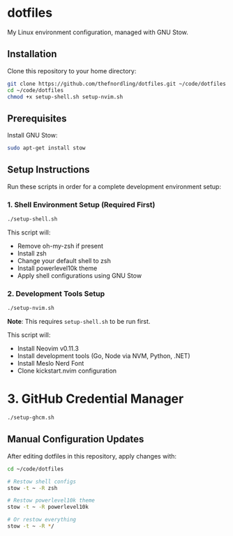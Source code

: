 # dotfiles

My Linux environment configuration, managed with GNU Stow.

## Installation

Clone this repository to your home directory:

```bash
git clone https://github.com/thefnordling/dotfiles.git ~/code/dotfiles
cd ~/code/dotfiles
chmod +x setup-shell.sh setup-nvim.sh
```

## Prerequisites

Install GNU Stow:

```bash
sudo apt-get install stow
```

## Setup Instructions

Run these scripts in order for a complete development environment setup:

### 1. Shell Environment Setup (Required First)

```bash
./setup-shell.sh
```

This script will:

- Remove oh-my-zsh if present
- Install zsh
- Change your default shell to zsh
- Install powerlevel10k theme
- Apply shell configurations using GNU Stow

### 2. Development Tools Setup

```bash
./setup-nvim.sh
```

**Note**: This requires `setup-shell.sh` to be run first.

This script will:

- Install Neovim v0.11.3
- Install development tools (Go, Node via NVM, Python, .NET)
- Install Meslo Nerd Font
- Clone kickstart.nvim configuration

# 3. GitHub Credential Manager

```bash
./setup-ghcm.sh
```

## Manual Configuration Updates

After editing dotfiles in this repository, apply changes with:

```bash
cd ~/code/dotfiles

# Restow shell configs
stow -t ~ -R zsh

# Restow powerlevel10k theme
stow -t ~ -R powerlevel10k

# Or restow everything
stow -t ~ -R */
```
